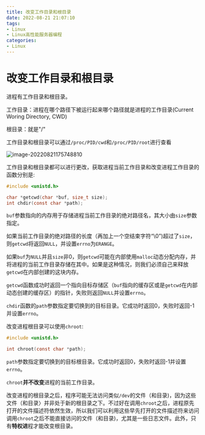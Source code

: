 ```yaml
---
title: 改变工作目录和根目录
date: 2022-08-21 21:07:10
tags:
- Linux
- Linux高性能服务器编程
categories:
- Linux
---
```


# 改变工作目录和根目录

进程有工作目录和根目录。

工作目录：进程在哪个路径下被运行起来哪个路径就是进程的工作目录(Current Woring Directory, CWD)

根目录：就是"/"

工作目录和根目录可以通过`/proc/PID/cwd`和`/proc/PID/root`进行查看

![image-20220821175748810](https://cdn.jsdelivr.net/gh/zhou-ning/blog-image-bed@main/Linux/image-20220821175748810.png)

工作目录和根目录都可以进行更改，获取进程当前工作目录和改变进程工作目录的函数分别是:

```c
#include <unistd.h>

char *getcwd(char *buf, size_t size);
int chdir(const char *path);
```

`buf`参数指向的内存用于存储进程当前工作目录的绝对路径名，其大小由`size`参数指定。

如果当前工作目录的绝对路径的长度（再加上一个空结束字符“\0”)超过了`size`，则`getcwd`将返回`NULL`，并设置`errno`为`ERANGE`。

如果`buf`为`NULL`并且`size`非0，则`getcwd`可能在内部使用`malloc`动态分配内存，并将进程的当前工作目录存储在其中。如果是这种情况，则我们必须自己来释放`getcwd`在内部创建的这块内存。

`getcwd`函数成功时返回一个指向目标存储区（`buf`指向的缓存区或是`getcwd`在内部动态创建的缓存区）的指针，失败则返回`NULL`并设置`errno`。

`chdir`函数的`path`参数指定要切换到的目标目录。它成功时返回0，失败时返回-1并设置`errno`。

改变进程根目录可以使用`chroot`:

```c
#include <unistd.h>

int chroot(const char *path);
```

`path`参数指定要切换到的目标根目录。它成功时返回0，失败时返回-1并设置`errno`。

`chroot`**并不改变**进程的当前工作目录。

改变进程的根目录之后，程序可能无法访问类似`/dev`的文件（和目录)，因为这些文件（和目录〉并非处于新的根目录之下。不过好在调用`chroot`之后，进程原先打开的文件描述符依然生效，所以我们可以利用这些早先打开的文件描述符来访问调用`chroot`之后不能直接访问的文件（和目录)，尤其是一些日志文件。此外，只有**特权进**程才能改变根目录。